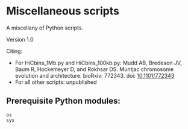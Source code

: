 # Miscellaneous scripts

A miscellany of Python scripts.

Version 1.0

Citing:
* For HiCbins_1Mb.py and HiCbins_100kb.py: Mudd AB, Bredeson JV, Baum R, Hockemeyer D, and Rokhsar DS. Muntjac chromosome evolution and architecture. bioRxiv: 772343. doi: [10.1101/772343](https://doi.org/10.1101/772343)
* For all other scripts: unpublished

## Prerequisite Python modules:

```
os
sys
```
